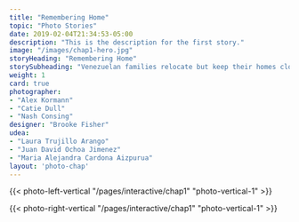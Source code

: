 ```yaml
---
title: "Remembering Home"
topic: "Photo Stories"
date: 2019-02-04T21:34:53-05:00
description: "This is the description for the first story."
image: "/images/chap1-hero.jpg"
storyHeading: "Remembering Home"
storySubheading: "Venezuelan families relocate but keep their homes close to their hearts"
weight: 1
card: true
photographer: 
- "Alex Kormann"
- "Catie Dull"
- "Nash Consing"
designer: "Brooke Fisher"
udea: 
- "Laura Trujillo Arango"
- "Juan David Ochoa Jimenez"
- "Maria Alejandra Cardona Aizpurua"
layout: 'photo-chap'
---
```


{{< photo-left-vertical "/pages/interactive/chap1" "photo-vertical-1" >}}

{{< photo-right-vertical "/pages/interactive/chap1" "photo-vertical-1" >}}
